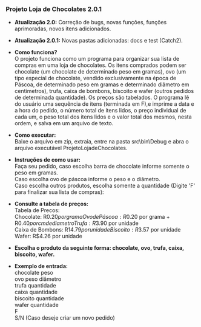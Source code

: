 ### **Projeto Loja de Chocolates 2.0.1**  

- **Atualização 2.0:** Correção de bugs, novas funções, funções aprimoradas, novos itens adicionados.
- **Atualização 2.0.1:** Novas pastas adicionadas: docs e test (Catch2).

- **Como funciona?**  
O projeto funciona como um programa para organizar sua lista de compras em uma loja de chocolates. Os itens comprados podem ser chocolate (um chocolate de determinado peso em gramas), ovo (um tipo especial de chocolate, vendido exclusivamente na época de Páscoa, de determinado peso em gramas e determinado diâmetro em centímetros), trufa, caixa de bombons, biscoito e wafer (outros pedidos de determinada quantidade). Os preços são tabelados. O programa lê do usuário uma sequência de itens (terminada em F),e imprime a data e a hora do pedido, o número total de itens lidos, o preço individual de cada um, o peso total dos itens lidos e o valor total dos mesmos, nesta ordem, e salva em um arquivo de texto. 

- **Como executar:**  
Baixe o arquivo em zip, extraia, entre na pasta src\bin\Debug e abra o arquivo executável ProjetoLojadeChocolates.  

- **Instruções de como usar:**  
Faça seu pedido, caso escolha barra de chocolate informe somente o peso em gramas.  
Caso escolha ovo de páscoa informe o peso e o diâmetro.  
Caso escolha outros produtos, escolha somente a quantidade (Digite 'F' para finalizar sua lista de compras):  

- **Consulte a tabela de preços:**  
Tabela de Precos:  
Chocolate: R$0.20 por grama  
Ovo de Páscoa: R$0.20 por grama + R$0.40 por cm de diametro  
Trufa: R$3.90 por unidade  
Caixa de Bombons: R$14.79 por unidade  
Biscoito: R$3.57 por unidade  
Wafer: R$4.26 por unidade  

- **Escolha o produto da seguinte forma: chocolate, ovo, trufa, caixa, biscoito, wafer.**  

- **Exemplo de entrada:**  
chocolate peso  
ovo peso diâmetro  
trufa quantidade  
caixa quantidade  
biscoito quantidade  
wafer quantidade  
F  
S/N (Caso deseje criar um novo pedido)  
